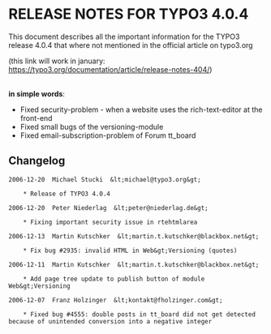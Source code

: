 RELEASE NOTES FOR TYPO3 4.0.4
=============================

This document describes all the important information for the TYPO3
release 4.0.4 that where not mentioned in the official article on
typo3.org

(this link will work in january:
<https://typo3.org/documentation/article/release-notes-404/>)

\
**in simple words**:

-   Fixed security-problem - when a website uses the rich-text-editor at
    the front-end
-   Fixed small bugs of the versioning-module
-   Fixed email-subscription-problem of Forum tt\_board

Changelog
---------

    2006-12-20  Michael Stucki  &lt;michael@typo3.org&gt;

        * Release of TYPO3 4.0.4

    2006-12-20  Peter Niederlag  &lt;peter@niederlag.de&gt;

        * Fixing important security issue in rtehtmlarea

    2006-12-13  Martin Kutschker  &lt;martin.t.kutschker@blackbox.net&gt;

        * Fix bug #2935: invalid HTML in Web&gt;Versioning (quotes)

    2006-12-11  Martin Kutschker  &lt;martin.t.kutschker@blackbox.net&gt;

        * Add page tree update to publish button of module Web&gt;Versioning

    2006-12-07  Franz Holzinger  &lt;kontakt@fholzinger.com&gt;

        * Fixed bug #4555: double posts in tt_board did not get detected because of unintended conversion into a negative integer
